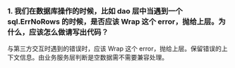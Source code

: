 ### 1. 我们在数据库操作的时候，比如 dao 层中当遇到一个 sql.ErrNoRows 的时候，是否应该 Wrap 这个 error，抛给上层。为什么，应该怎么做请写出代码？
与第三方交互时遇到的错误时，应该 Wrap 这个 error，抛给上层。保留错误的上下文信息。由业务服务层判断是空数据需不需要兼容处理。